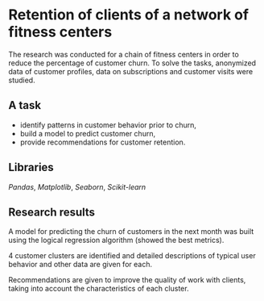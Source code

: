 # Retention of clients of a network of fitness centers

The research was conducted for a chain of fitness centers in order to reduce the percentage of customer churn. To solve the tasks, anonymized data of customer profiles, data on subscriptions and customer visits were studied.  

## A task 
* identify patterns in customer behavior prior to churn,
* build a model to predict customer churn,
* provide recommendations for customer retention.  

## Libraries
*Pandas*, *Matplotlib*, *Seaborn*, *Scikit-learn*

## Research results  
A model for predicting the churn of customers in the next month was built using the logical regression algorithm (showed the best metrics).
  
4 customer clusters are identified and detailed descriptions of typical user behavior and other data are given for each.
  
Recommendations are given to improve the quality of work with clients, taking into account the characteristics of each cluster.